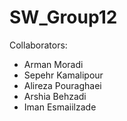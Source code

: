 # SW_Group12

Collaborators:
- Arman Moradi
- Sepehr Kamalipour
- Alireza Pouraghaei
- Arshia Behzadi
- Iman Esmaiilzade